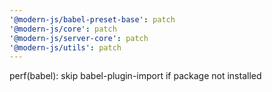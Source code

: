 ```yaml
---
'@modern-js/babel-preset-base': patch
'@modern-js/core': patch
'@modern-js/server-core': patch
'@modern-js/utils': patch
---
```


perf(babel): skip babel-plugin-import if package not installed
